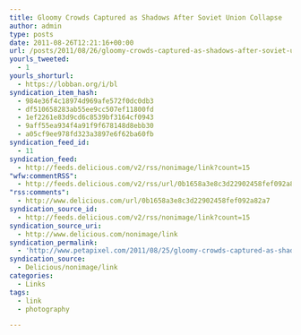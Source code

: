 ```yaml
---
title: Gloomy Crowds Captured as Shadows After Soviet Union Collapse
author: admin
type: posts
date: 2011-08-26T12:21:16+00:00
url: /posts/2011/08/26/gloomy-crowds-captured-as-shadows-after-soviet-union-collapse/
yourls_tweeted:
  - 1
yourls_shorturl:
  - https://lobban.org/i/bl
syndication_item_hash:
  - 984e36f4c18974d969afe572f0dc0db3
  - df510658283ab55ee9cc507ef11800fd
  - 1ef2261e83d9cd6c8539bf3164cf0943
  - 9aff55ea934f4a91f9f678148d8ebb30
  - a05cf9ee978fd323a3897e6f62ba60fb
syndication_feed_id:
  - 11
syndication_feed:
  - http://feeds.delicious.com/v2/rss/nonimage/link?count=15
"wfw:commentRSS":
  - http://feeds.delicious.com/v2/rss/url/0b1658a3e8c3d22902458fef092a82a7
"rss:comments":
  - http://www.delicious.com/url/0b1658a3e8c3d22902458fef092a82a7
syndication_source_id:
  - http://feeds.delicious.com/v2/rss/nonimage/link?count=15
syndication_source_uri:
  - http://www.delicious.com/nonimage/link
syndication_permalink:
  - 'http://www.petapixel.com/2011/08/25/gloomy-crowds-captured-as-shadows-after-soviet-union-collapse/?utm_source=feedburner&amp;utm_medium=feed&amp;utm_campaign=Feed:+PetaPixel+(PetaPixel)&amp;utm_content=Google+Reader'
syndication_source:
  - Delicious/nonimage/link
categories:
  - Links
tags:
  - link
  - photography

---
```

